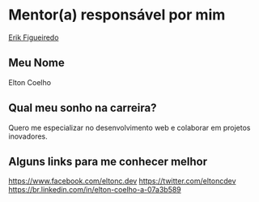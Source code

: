 # Mentor(a) responsável por mim

[Erik Figueiredo](/mentores/perfis/erik_figueiredo.md)

## Meu Nome

Elton Coelho

## Qual meu sonho na carreira?

Quero me especializar no desenvolvimento web e colaborar em projetos inovadores.

## Alguns links para me conhecer melhor

https://www.facebook.com/eltonc.dev
https://twitter.com/eltoncdev
https://br.linkedin.com/in/elton-coelho-a-07a3b589
